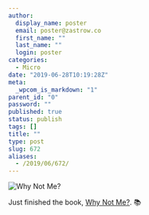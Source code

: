 ```yaml
---
author:
  display_name: poster
  email: poster@zastrow.co
  first_name: ""
  last_name: ""
  login: poster
categories:
  - Micro
date: "2019-06-28T10:19:28Z"
meta:
  _wpcom_is_markdown: "1"
parent_id: "0"
password: ""
published: true
status: publish
tags: []
title: ""
type: post
slug: 672
aliases:
  - /2019/06/672/
---
```

<p><img src="https://i.gr-assets.com/images/S/compressed.photo.goodreads.com/books/1442340428l/26543921._SX318_.jpg" alt="Why Not Me?" /></p>

<p>Just finished the book, <a href="https://www.goodreads.com/review/show/2875002450?utm_medium=api&amp;utm_source=rss">Why Not Me?</a>. 📚</p>
